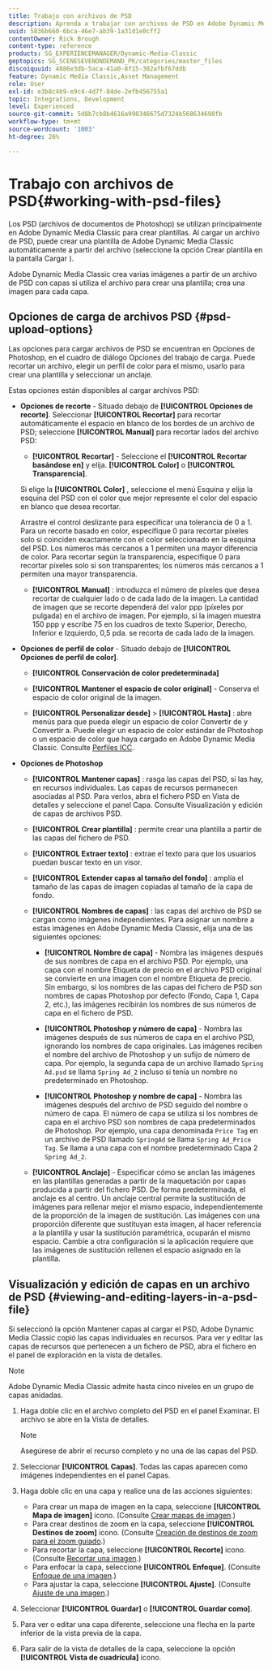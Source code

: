 ```yaml
---
title: Trabajo con archivos de PSD
description: Aprenda a trabajar con archivos de PSD en Adobe Dynamic Media Classic.
uuid: 5836b660-6bca-46e7-ab39-1a31d1e0cff2
contentOwner: Rick Brough
content-type: reference
products: SG_EXPERIENCEMANAGER/Dynamic-Media-Classic
geptopics: SG_SCENESEVENONDEMAND_PK/categories/master_files
discoiquuid: 4086e3db-5aca-41a0-8f15-302afbf67ddb
feature: Dynamic Media Classic,Asset Management
role: User
exl-id: e3b8c4b9-e9c4-4d7f-84de-2efb456755a1
topic: Integrations, Development
level: Experienced
source-git-commit: 5d8b7cb8b4616a998346675d7324b568634698fb
workflow-type: tm+mt
source-wordcount: '1003'
ht-degree: 26%

---
```


# Trabajo con archivos de PSD{#working-with-psd-files}

<!--   USED TO BE AN OPTION UNDER COLOR PROFILE OPTIONS * **Convert To sRGB (default)** - Converts to sRGB (Standard Red Green Blue). sRGB is the recommended color space for displaying images on web pages. -->

Los PSD (archivos de documentos de Photoshop) se utilizan principalmente en Adobe Dynamic Media Classic para crear plantillas. Al cargar un archivo de PSD, puede crear una plantilla de Adobe Dynamic Media Classic automáticamente a partir del archivo (seleccione la opción Crear plantilla en la pantalla Cargar ).

Adobe Dynamic Media Classic crea varias imágenes a partir de un archivo de PSD con capas si utiliza el archivo para crear una plantilla; crea una imagen para cada capa.

## Opciones de carga de archivos PSD {#psd-upload-options}

Las opciones para cargar archivos de PSD se encuentran en Opciones de Photoshop, en el cuadro de diálogo Opciones del trabajo de carga. Puede recortar un archivo, elegir un perfil de color para el mismo, usarlo para crear una plantilla y seleccionar un anclaje.

Estas opciones están disponibles al cargar archivos PSD:

* **Opciones de recorte** - Situado debajo de **[!UICONTROL Opciones de recorte]**. Seleccionar **[!UICONTROL Recortar]** para recortar automáticamente el espacio en blanco de los bordes de un archivo de PSD; seleccione **[!UICONTROL Manual]** para recortar lados del archivo PSD:

   * **[!UICONTROL Recortar]** - Seleccione el **[!UICONTROL Recortar basándose en]** y elija. **[!UICONTROL Color]** o **[!UICONTROL Transparencia]**.

  Si elige la **[!UICONTROL Color]** , seleccione el menú Esquina y elija la esquina del PSD con el color que mejor represente el color del espacio en blanco que desea recortar.

  Arrastre el control deslizante para especificar una tolerancia de 0 a 1. Para un recorte basado en color, especifique 0 para recortar píxeles solo si coinciden exactamente con el color seleccionado en la esquina del PSD. Los números más cercanos a 1 permiten una mayor diferencia de color. Para recortar según la transparencia, especifique 0 para recortar píxeles solo si son transparentes; los números más cercanos a 1 permiten una mayor transparencia.

   * **[!UICONTROL Manual]** : introduzca el número de píxeles que desea recortar de cualquier lado o de cada lado de la imagen. La cantidad de imagen que se recorte dependerá del valor ppp (píxeles por pulgada) en el archivo de imagen. Por ejemplo, si la imagen muestra 150 ppp y escribe 75 en los cuadros de texto Superior, Derecho, Inferior e Izquierdo, 0,5 pda. se recorta de cada lado de la imagen.

* **Opciones de perfil de color** - Situado debajo de **[!UICONTROL Opciones de perfil de color]**.

   * **[!UICONTROL Conservación de color predeterminada]**

   * **[!UICONTROL Mantener el espacio de color original]** - Conserva el espacio de color original de la imagen.

   * **[!UICONTROL Personalizar desde]** > **[!UICONTROL Hasta]** : abre menús para que pueda elegir un espacio de color Convertir de y Convertir a. Puede elegir un espacio de color estándar de Photoshop o un espacio de color que haya cargado en Adobe Dynamic Media Classic. Consulte [Perfiles ICC](/help/using/icc-profiles.md).

* **Opciones de Photoshop**

   * **[!UICONTROL Mantener capas]** : rasga las capas del PSD, si las hay, en recursos individuales. Las capas de recursos permanecen asociadas al PSD. Para verlos, abra el fichero PSD en Vista de detalles y seleccione el panel Capa. Consulte Visualización y edición de capas de archivos PSD.

   * **[!UICONTROL Crear plantilla]** : permite crear una plantilla a partir de las capas del fichero de PSD.

   * **[!UICONTROL Extraer texto]** : extrae el texto para que los usuarios puedan buscar texto en un visor.

   * **[!UICONTROL Extender capas al tamaño del fondo]** : amplía el tamaño de las capas de imagen copiadas al tamaño de la capa de fondo.

   * **[!UICONTROL Nombres de capas]** : las capas del archivo de PSD se cargan como imágenes independientes. Para asignar un nombre a estas imágenes en Adobe Dynamic Media Classic, elija una de las siguientes opciones:

      * **[!UICONTROL Nombre de capa]** - Nombra las imágenes después de sus nombres de capa en el archivo PSD. Por ejemplo, una capa con el nombre Etiqueta de precio en el archivo PSD original se convierte en una imagen con el nombre Etiqueta de precio. Sin embargo, si los nombres de las capas del fichero de PSD son nombres de capas Photoshop por defecto (Fondo, Capa 1, Capa 2, etc.), las imágenes recibirán los nombres de sus números de capa en el fichero de PSD. <!-- not their default layer names -->

      * **[!UICONTROL Photoshop y número de capa]** - Nombra las imágenes después de sus números de capa en el archivo PSD, ignorando los nombres de capa originales. Las imágenes reciben el nombre del archivo de Photoshop y un sufijo de número de capa. Por ejemplo, la segunda capa de un archivo llamado `Spring Ad.psd` se llama `Spring Ad_2` incluso si tenía un nombre no predeterminado en Photoshop.

      * **[!UICONTROL Photoshop y nombre de capa]** - Nombra las imágenes después del archivo de PSD seguido del nombre o número de capa. El número de capa se utiliza si los nombres de capa en el archivo PSD son nombres de capa predeterminados de Photoshop. Por ejemplo, una capa denominada `Price Tag` en un archivo de PSD llamado `SpringAd` se llama `Spring Ad_Price Tag`. Se llama a una capa con el nombre predeterminado Capa 2 `Spring Ad_2`.

   * **[!UICONTROL Anclaje]** - Especificar cómo se anclan las imágenes en las plantillas generadas a partir de la maquetación por capas producida a partir del fichero PSD. De forma predeterminada, el anclaje es al centro. Un anclaje central permite la sustitución de imágenes para rellenar mejor el mismo espacio, independientemente de la proporción de la imagen de sustitución. Las imágenes con una proporción diferente que sustituyan esta imagen, al hacer referencia a la plantilla y usar la sustitución paramétrica, ocuparán el mismo espacio. Cambie a otra configuración si la aplicación requiere que las imágenes de sustitución rellenen el espacio asignado en la plantilla.

## Visualización y edición de capas en un archivo de PSD {#viewing-and-editing-layers-in-a-psd-file}

Si seleccionó la opción Mantener capas al cargar el PSD, Adobe Dynamic Media Classic copió las capas individuales en recursos. Para ver y editar las capas de recursos que pertenecen a un fichero de PSD, abra el fichero en el panel de exploración en la vista de detalles.

>[!NOTE]
>
>Adobe Dynamic Media Classic admite hasta cinco niveles en un grupo de capas anidadas.

1. Haga doble clic en el archivo completo del PSD en el panel Examinar. El archivo se abre en la Vista de detalles.

   >[!NOTE]
   >
   >Asegúrese de abrir el recurso completo y no una de las capas del PSD.

1. Seleccionar **[!UICONTROL Capas]**. Todas las capas aparecen como imágenes independientes en el panel Capas.
1. Haga doble clic en una capa y realice una de las acciones siguientes:

   * Para crear un mapa de imagen en la capa, seleccione **[!UICONTROL Mapa de imagen]** icono. (Consulte [Crear mapas de imagen](creating-image-maps.md#creating_image_maps).)
   * Para crear destinos de zoom en la capa, seleccione **[!UICONTROL Destinos de zoom]** icono. (Consulte [Creación de destinos de zoom para el zoom guiado](creating-zoom-targets-guided-zoom.md#creating_zoom_targets_for_guided_zoom).)
   * Para recortar la capa, seleccione **[!UICONTROL Recorte]** icono. (Consulte [Recortar una imagen](cropping-image.md#cropping_an_image).)
   * Para enfocar la capa, seleccione **[!UICONTROL Enfoque]**. (Consulte [Enfoque de una imagen](sharpening-image.md#sharpening_an_image).)
   * Para ajustar la capa, seleccione **[!UICONTROL Ajuste]**. (Consulte [Ajuste de una imagen](adjusting-image.md#adjusting_an_image).)

1. Seleccionar **[!UICONTROL Guardar]** o **[!UICONTROL Guardar como]**.
1. Para ver o editar una capa diferente, seleccione una flecha en la parte inferior de la vista previa de la capa.
1. Para salir de la vista de detalles de la capa, seleccione la opción **[!UICONTROL Vista de cuadrícula]** icono.
